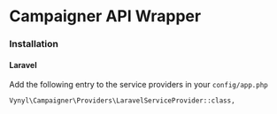 Campaigner API Wrapper
======================

### Installation

#### Laravel
Add the following entry to the service providers in your `config/app.php`
```
Vynyl\Campaigner\Providers\LaravelServiceProvider::class,
```